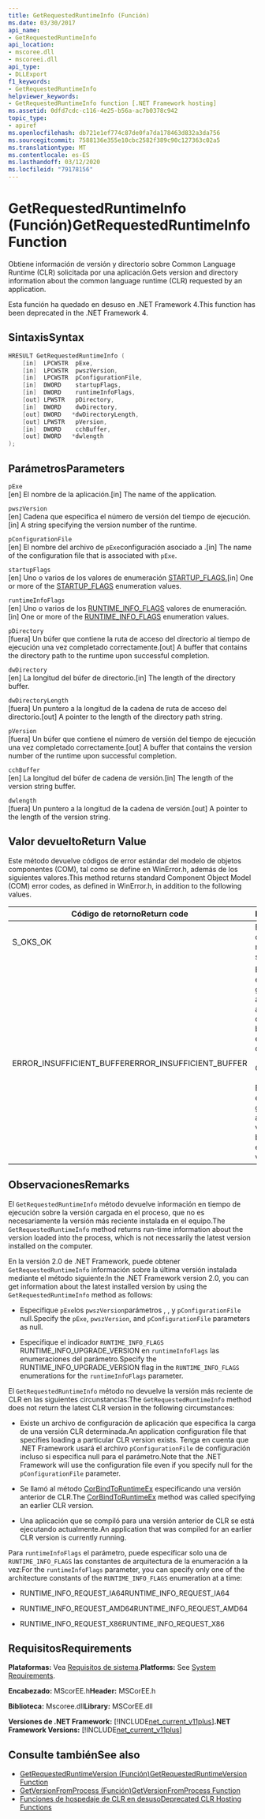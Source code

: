 ```yaml
---
title: GetRequestedRuntimeInfo (Función)
ms.date: 03/30/2017
api_name:
- GetRequestedRuntimeInfo
api_location:
- mscoree.dll
- mscoreei.dll
api_type:
- DLLExport
f1_keywords:
- GetRequestedRuntimeInfo
helpviewer_keywords:
- GetRequestedRuntimeInfo function [.NET Framework hosting]
ms.assetid: 0dfd7cdc-c116-4e25-b56a-ac7b0378c942
topic_type:
- apiref
ms.openlocfilehash: db721e1ef774c87de0fa7da178463d832a3da756
ms.sourcegitcommit: 7588136e355e10cbc2582f389c90c127363c02a5
ms.translationtype: MT
ms.contentlocale: es-ES
ms.lasthandoff: 03/12/2020
ms.locfileid: "79178156"
---
```

# <a name="getrequestedruntimeinfo-function"></a><span data-ttu-id="bf6fd-102">GetRequestedRuntimeInfo (Función)</span><span class="sxs-lookup"><span data-stu-id="bf6fd-102">GetRequestedRuntimeInfo Function</span></span>
<span data-ttu-id="bf6fd-103">Obtiene información de versión y directorio sobre Common Language Runtime (CLR) solicitada por una aplicación.</span><span class="sxs-lookup"><span data-stu-id="bf6fd-103">Gets version and directory information about the common language runtime (CLR) requested by an application.</span></span>  
  
 <span data-ttu-id="bf6fd-104">Esta función ha quedado en desuso en .NET Framework 4.</span><span class="sxs-lookup"><span data-stu-id="bf6fd-104">This function has been deprecated in the .NET Framework 4.</span></span>  
  
## <a name="syntax"></a><span data-ttu-id="bf6fd-105">Sintaxis</span><span class="sxs-lookup"><span data-stu-id="bf6fd-105">Syntax</span></span>  
  
```cpp  
HRESULT GetRequestedRuntimeInfo (  
    [in]  LPCWSTR  pExe,
    [in]  LPCWSTR  pwszVersion,
    [in]  LPCWSTR  pConfigurationFile,
    [in]  DWORD    startupFlags,
    [in]  DWORD    runtimeInfoFlags,
    [out] LPWSTR   pDirectory,
    [in]  DWORD    dwDirectory,
    [out] DWORD   *dwDirectoryLength,
    [out] LPWSTR   pVersion,
    [in]  DWORD    cchBuffer,
    [out] DWORD   *dwlength  
);  
```  
  
## <a name="parameters"></a><span data-ttu-id="bf6fd-106">Parámetros</span><span class="sxs-lookup"><span data-stu-id="bf6fd-106">Parameters</span></span>  
 `pExe`  
 <span data-ttu-id="bf6fd-107">[en] El nombre de la aplicación.</span><span class="sxs-lookup"><span data-stu-id="bf6fd-107">[in] The name of the application.</span></span>  
  
 `pwszVersion`  
 <span data-ttu-id="bf6fd-108">[en] Cadena que especifica el número de versión del tiempo de ejecución.</span><span class="sxs-lookup"><span data-stu-id="bf6fd-108">[in] A string specifying the version number of the runtime.</span></span>  
  
 `pConfigurationFile`  
 <span data-ttu-id="bf6fd-109">[en] El nombre del archivo de `pExe`configuración asociado a .</span><span class="sxs-lookup"><span data-stu-id="bf6fd-109">[in] The name of the configuration file that is associated with `pExe`.</span></span>  
  
 `startupFlags`  
 <span data-ttu-id="bf6fd-110">[en] Uno o varios de los valores de enumeración [STARTUP_FLAGS.](../../../../docs/framework/unmanaged-api/hosting/startup-flags-enumeration.md)</span><span class="sxs-lookup"><span data-stu-id="bf6fd-110">[in] One or more of the [STARTUP_FLAGS](../../../../docs/framework/unmanaged-api/hosting/startup-flags-enumeration.md) enumeration values.</span></span>  
  
 `runtimeInfoFlags`  
 <span data-ttu-id="bf6fd-111">[en] Uno o varios de los [RUNTIME_INFO_FLAGS](../../../../docs/framework/unmanaged-api/hosting/runtime-info-flags-enumeration.md) valores de enumeración.</span><span class="sxs-lookup"><span data-stu-id="bf6fd-111">[in] One or more of the [RUNTIME_INFO_FLAGS](../../../../docs/framework/unmanaged-api/hosting/runtime-info-flags-enumeration.md) enumeration values.</span></span>  
  
 `pDirectory`  
 <span data-ttu-id="bf6fd-112">[fuera] Un búfer que contiene la ruta de acceso del directorio al tiempo de ejecución una vez completado correctamente.</span><span class="sxs-lookup"><span data-stu-id="bf6fd-112">[out] A buffer that contains the directory path to the runtime upon successful completion.</span></span>  
  
 `dwDirectory`  
 <span data-ttu-id="bf6fd-113">[en] La longitud del búfer de directorio.</span><span class="sxs-lookup"><span data-stu-id="bf6fd-113">[in] The length of the directory buffer.</span></span>  
  
 `dwDirectoryLength`  
 <span data-ttu-id="bf6fd-114">[fuera] Un puntero a la longitud de la cadena de ruta de acceso del directorio.</span><span class="sxs-lookup"><span data-stu-id="bf6fd-114">[out] A pointer to the length of the directory path string.</span></span>  
  
 `pVersion`  
 <span data-ttu-id="bf6fd-115">[fuera] Un búfer que contiene el número de versión del tiempo de ejecución una vez completado correctamente.</span><span class="sxs-lookup"><span data-stu-id="bf6fd-115">[out] A buffer that contains the version number of the runtime upon successful completion.</span></span>  
  
 `cchBuffer`  
 <span data-ttu-id="bf6fd-116">[en] La longitud del búfer de cadena de versión.</span><span class="sxs-lookup"><span data-stu-id="bf6fd-116">[in] The length of the version string buffer.</span></span>  
  
 `dwlength`  
 <span data-ttu-id="bf6fd-117">[fuera] Un puntero a la longitud de la cadena de versión.</span><span class="sxs-lookup"><span data-stu-id="bf6fd-117">[out] A pointer to the length of the version string.</span></span>  
  
## <a name="return-value"></a><span data-ttu-id="bf6fd-118">Valor devuelto</span><span class="sxs-lookup"><span data-stu-id="bf6fd-118">Return Value</span></span>  
 <span data-ttu-id="bf6fd-119">Este método devuelve códigos de error estándar del modelo de objetos componentes (COM), tal como se define en WinError.h, además de los siguientes valores.</span><span class="sxs-lookup"><span data-stu-id="bf6fd-119">This method returns standard Component Object Model (COM) error codes, as defined in WinError.h, in addition to the following values.</span></span>  
  
|<span data-ttu-id="bf6fd-120">Código de retorno</span><span class="sxs-lookup"><span data-stu-id="bf6fd-120">Return code</span></span>|<span data-ttu-id="bf6fd-121">Descripción</span><span class="sxs-lookup"><span data-stu-id="bf6fd-121">Description</span></span>|  
|-----------------|-----------------|  
|<span data-ttu-id="bf6fd-122">S_OK</span><span class="sxs-lookup"><span data-stu-id="bf6fd-122">S_OK</span></span>|<span data-ttu-id="bf6fd-123">El método se completó correctamente.</span><span class="sxs-lookup"><span data-stu-id="bf6fd-123">The method completed successfully.</span></span>|  
|<span data-ttu-id="bf6fd-124">ERROR_INSUFFICIENT_BUFFER</span><span class="sxs-lookup"><span data-stu-id="bf6fd-124">ERROR_INSUFFICIENT_BUFFER</span></span>|<span data-ttu-id="bf6fd-125">El búfer de directorio no es lo suficientemente grande como para almacenar la ruta de acceso del directorio.</span><span class="sxs-lookup"><span data-stu-id="bf6fd-125">The directory buffer is not large enough to store the directory path.</span></span><br /><br /> <span data-ttu-id="bf6fd-126">O bien</span><span class="sxs-lookup"><span data-stu-id="bf6fd-126">- or -</span></span><br /><br /> <span data-ttu-id="bf6fd-127">El búfer de versión no es lo suficientemente grande como para almacenar la cadena de versión.</span><span class="sxs-lookup"><span data-stu-id="bf6fd-127">The version buffer is not large enough to store the version string.</span></span>|  
  
## <a name="remarks"></a><span data-ttu-id="bf6fd-128">Observaciones</span><span class="sxs-lookup"><span data-stu-id="bf6fd-128">Remarks</span></span>  
 <span data-ttu-id="bf6fd-129">El `GetRequestedRuntimeInfo` método devuelve información en tiempo de ejecución sobre la versión cargada en el proceso, que no es necesariamente la versión más reciente instalada en el equipo.</span><span class="sxs-lookup"><span data-stu-id="bf6fd-129">The `GetRequestedRuntimeInfo` method returns run-time information about the version loaded into the process, which is not necessarily the latest version installed on the computer.</span></span>  
  
 <span data-ttu-id="bf6fd-130">En la versión 2.0 de .NET Framework, puede obtener `GetRequestedRuntimeInfo` información sobre la última versión instalada mediante el método siguiente:</span><span class="sxs-lookup"><span data-stu-id="bf6fd-130">In the .NET Framework version 2.0, you can get information about the latest installed version by using the `GetRequestedRuntimeInfo` method as follows:</span></span>  
  
- <span data-ttu-id="bf6fd-131">Especifique `pExe`los `pwszVersion`parámetros , , y `pConfigurationFile` null.</span><span class="sxs-lookup"><span data-stu-id="bf6fd-131">Specify the `pExe`, `pwszVersion`, and `pConfigurationFile` parameters as null.</span></span>  
  
- <span data-ttu-id="bf6fd-132">Especifique el indicador `RUNTIME_INFO_FLAGS` RUNTIME_INFO_UPGRADE_VERSION en `runtimeInfoFlags` las enumeraciones del parámetro.</span><span class="sxs-lookup"><span data-stu-id="bf6fd-132">Specify the RUNTIME_INFO_UPGRADE_VERSION flag in the `RUNTIME_INFO_FLAGS` enumerations for the `runtimeInfoFlags` parameter.</span></span>  
  
 <span data-ttu-id="bf6fd-133">El `GetRequestedRuntimeInfo` método no devuelve la versión más reciente de CLR en las siguientes circunstancias:</span><span class="sxs-lookup"><span data-stu-id="bf6fd-133">The `GetRequestedRuntimeInfo` method does not return the latest CLR version in the following circumstances:</span></span>  
  
- <span data-ttu-id="bf6fd-134">Existe un archivo de configuración de aplicación que especifica la carga de una versión CLR determinada.</span><span class="sxs-lookup"><span data-stu-id="bf6fd-134">An application configuration file that specifies loading a particular CLR version exists.</span></span> <span data-ttu-id="bf6fd-135">Tenga en cuenta que .NET Framework usará el archivo `pConfigurationFile` de configuración incluso si especifica null para el parámetro.</span><span class="sxs-lookup"><span data-stu-id="bf6fd-135">Note that the .NET Framework will use the configuration file even if you specify null for the `pConfigurationFile` parameter.</span></span>  
  
- <span data-ttu-id="bf6fd-136">Se llamó al método [CorBindToRuntimeEx](../../../../docs/framework/unmanaged-api/hosting/corbindtoruntimeex-function.md) especificando una versión anterior de CLR.</span><span class="sxs-lookup"><span data-stu-id="bf6fd-136">The [CorBindToRuntimeEx](../../../../docs/framework/unmanaged-api/hosting/corbindtoruntimeex-function.md) method was called specifying an earlier CLR version.</span></span>  
  
- <span data-ttu-id="bf6fd-137">Una aplicación que se compiló para una versión anterior de CLR se está ejecutando actualmente.</span><span class="sxs-lookup"><span data-stu-id="bf6fd-137">An application that was compiled for an earlier CLR version is currently running.</span></span>  
  
 <span data-ttu-id="bf6fd-138">Para `runtimeInfoFlags` el parámetro, puede especificar solo una de `RUNTIME_INFO_FLAGS` las constantes de arquitectura de la enumeración a la vez:</span><span class="sxs-lookup"><span data-stu-id="bf6fd-138">For the `runtimeInfoFlags` parameter, you can specify only one of the architecture constants of the `RUNTIME_INFO_FLAGS` enumeration at a time:</span></span>  
  
- <span data-ttu-id="bf6fd-139">RUNTIME_INFO_REQUEST_IA64</span><span class="sxs-lookup"><span data-stu-id="bf6fd-139">RUNTIME_INFO_REQUEST_IA64</span></span>  
  
- <span data-ttu-id="bf6fd-140">RUNTIME_INFO_REQUEST_AMD64</span><span class="sxs-lookup"><span data-stu-id="bf6fd-140">RUNTIME_INFO_REQUEST_AMD64</span></span>  
  
- <span data-ttu-id="bf6fd-141">RUNTIME_INFO_REQUEST_X86</span><span class="sxs-lookup"><span data-stu-id="bf6fd-141">RUNTIME_INFO_REQUEST_X86</span></span>  
  
## <a name="requirements"></a><span data-ttu-id="bf6fd-142">Requisitos</span><span class="sxs-lookup"><span data-stu-id="bf6fd-142">Requirements</span></span>  
 <span data-ttu-id="bf6fd-143">**Plataformas:** Vea [Requisitos de sistema](../../../../docs/framework/get-started/system-requirements.md).</span><span class="sxs-lookup"><span data-stu-id="bf6fd-143">**Platforms:** See [System Requirements](../../../../docs/framework/get-started/system-requirements.md).</span></span>  
  
 <span data-ttu-id="bf6fd-144">**Encabezado:** MScorEE.h</span><span class="sxs-lookup"><span data-stu-id="bf6fd-144">**Header:** MSCorEE.h</span></span>  
  
 <span data-ttu-id="bf6fd-145">**Biblioteca:** Mscoree.dll</span><span class="sxs-lookup"><span data-stu-id="bf6fd-145">**Library:** MSCorEE.dll</span></span>  
  
 <span data-ttu-id="bf6fd-146">**Versiones de .NET Framework:** [!INCLUDE[net_current_v11plus](../../../../includes/net-current-v11plus-md.md)]</span><span class="sxs-lookup"><span data-stu-id="bf6fd-146">**.NET Framework Versions:** [!INCLUDE[net_current_v11plus](../../../../includes/net-current-v11plus-md.md)]</span></span>  
  
## <a name="see-also"></a><span data-ttu-id="bf6fd-147">Consulte también</span><span class="sxs-lookup"><span data-stu-id="bf6fd-147">See also</span></span>

- [<span data-ttu-id="bf6fd-148">GetRequestedRuntimeVersion (Función)</span><span class="sxs-lookup"><span data-stu-id="bf6fd-148">GetRequestedRuntimeVersion Function</span></span>](../../../../docs/framework/unmanaged-api/hosting/getrequestedruntimeversion-function.md)
- [<span data-ttu-id="bf6fd-149">GetVersionFromProcess (Función)</span><span class="sxs-lookup"><span data-stu-id="bf6fd-149">GetVersionFromProcess Function</span></span>](../../../../docs/framework/unmanaged-api/hosting/getversionfromprocess-function.md)
- [<span data-ttu-id="bf6fd-150">Funciones de hospedaje de CLR en desuso</span><span class="sxs-lookup"><span data-stu-id="bf6fd-150">Deprecated CLR Hosting Functions</span></span>](../../../../docs/framework/unmanaged-api/hosting/deprecated-clr-hosting-functions.md)
